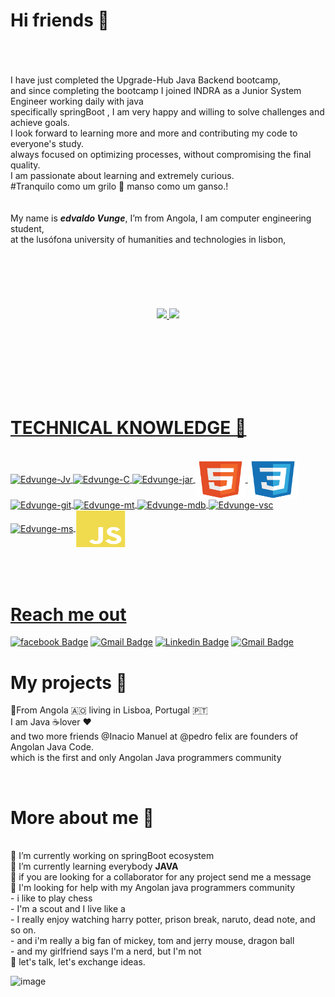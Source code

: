 
# Hi friends &#x1F44B;

<div><br><br>
   <br>I have just completed the Upgrade-Hub Java Backend bootcamp,<br>  and since completing the bootcamp I joined INDRA as a Junior System Engineer working daily with java<br> specifically springBoot , I am very happy and willing to solve challenges and achieve goals.<br>  I look forward to learning more and more and contributing my code to everyone's study.<br> 
always focused on optimizing processes, without compromising the final quality. <br> 
I am passionate about learning and extremely curious.<br> 
</div>   


<div>
#Tranquilo como um grilo 🦗 manso como um ganso.! <br><br><br>
My name is <i><strong>edvaldo Vunge</strong></i>, I’m from Angola, I am computer engineering student, <br>
at the lusófona university of humanities and technologies in lisbon,
<br></div>
<br><br>
   <br><br>
   <br><br>


<div align="center">
  <a href="https://github.com/rafaballerini">
  <img height="180em" src="https://github-readme-stats.vercel.app/api?username=Edvunge&show_icons=true&theme=dark&include_all_commits=true&count_private=true"/>
  <img height="180em" src="https://github-readme-stats.vercel.app/api/top-langs/?username=Edvunge&layout=compact&langs_count=7&theme=dark"/>

  
     
</div>

<br><br>
   <br><br>
   <br><br>




# TECHNICAL KNOWLEDGE 🤖


<div style="display: inline_block"><br>
  <img align="center" alt="Edvunge-Jv" height="60" width="80" src="https://cdn.jsdelivr.net/gh/devicons/devicon/icons/java/java-original.svg">
  <img align="center" alt="Edvunge-C" height="60" width="80" src="https://cdn.jsdelivr.net/gh/devicons/devicon/icons/c/c-original.svg">
  <img align="center" alt="Edvunge-jar" height="60" width="80" src="https://cdn.jsdelivr.net/gh/devicons/devicon/icons/spring/spring-original-wordmark.svg">
  <img align="center" alt="Edvunge-HTML" height="60" width="80" src="https://raw.githubusercontent.com/devicons/devicon/master/icons/html5/html5-original.svg">
  <img align="center" alt="Edvunge-CSS" height="60" width="80" src="https://raw.githubusercontent.com/devicons/devicon/master/icons/css3/css3-original.svg">
  <img align="center" alt="Edvunge-git" height="60" width="80" src="https://cdn.jsdelivr.net/gh/devicons/devicon/icons/git/git-plain-wordmark.svg">
  <img align="center" alt="Edvunge-mt" height="60" width="80" src="https://cdn.jsdelivr.net/gh/devicons/devicon/icons/matlab/matlab-original.svg">
  <img align="center" alt="Edvunge-mdb" height="60" width="80" src="https://cdn.jsdelivr.net/gh/devicons/devicon/icons/mongodb/mongodb-original.svg">
  <img align="center" alt="Edvunge-vsc" height="60" width="80" src="https://cdn.jsdelivr.net/gh/devicons/devicon/icons/vscode/vscode-original-wordmark.svg">
  <img align="center" alt="Edvunge-ms" height="60" width="80" src="https://cdn.jsdelivr.net/gh/devicons/devicon/icons/mysql/mysql-original-wordmark.svg">
  <img align="center" alt="Edvunge-js" height="60" width="80" src="https://raw.githubusercontent.com/devicons/devicon/master/icons/javascript/javascript-plain.svg">
</div>

<br>
<br>
<br>

# Reach me out<br>
   
[![facebook Badge](https://img.shields.io/badge/Facebook-1877F2?style=for-the-badge&logo=facebook&logoColor=white)](https://pt-br.facebook.com/edvaldo.vunge.1) 
[![Gmail Badge](https://img.shields.io/badge/ProtonMail-8B89CC?style=for-the-badge&logo=protonmail&logoColor=white
)](mailto:edvunge@protonmail.com) 
   [![Linkedin Badge](https://img.shields.io/badge/LinkedIn-0077B5?style=for-the-badge&logo=linkedin&logoColor=white)](https://www.linkedin.com/in/edvaldo-vunge-3b7490163/) 
 [![Gmail Badge](https://img.shields.io/badge/Gmail-D14836?style=for-the-badge&logo=gmail&logoColor=white
)](mailto:edvunge@protonmail.com) 
   

   

   
   
# My projects 🦾

📍From Angola 🇦🇴 living in Lisboa, Portugal 🇵🇹 <br>
I am Java ☕️lover ❤️<br>
and two more friends @Inacio Manuel at @pedro felix are founders of Angolan Java Code.<br> 
which is the first and only Angolan Java programmers community


<br>

# More about me &#x1F468; 

<br>
 🔭 I’m currently working on springBoot ecosystem
   <br>
 🌱 I’m currently learning everybody <strong> JAVA </strong>
      <br>
 👯 if you are looking for a collaborator for any project send me a message 
   <br>
  🤔 I'm looking for help with my Angolan java programmers community 
   <br>
- i like to play chess 
   <br>
- I'm a scout and I live like a
   <br>
- I really enjoy watching harry potter, prison break, naruto, dead note, and so on.
   <br>
- and i'm really a big fan of mickey, tom and jerry mouse, dragon ball
   <br>
- and my girlfriend says I'm a nerd, but I'm not
   <br>
 💬 let's talk, let's exchange ideas.
   <br>


![image](https://user-images.githubusercontent.com/53275378/123673253-2bd3c880-d838-11eb-84ff-c9b762092bca.png)

<!--
**Edvunge/Edvunge** is a ✨ _special_ ✨ repository because its `README.md` (this file) appears on your GitHub profile.

Here are some ideas to get you started:

- 🔭 I’m currently working on ...
- 🌱 I’m currently learning ...
- 👯 I’m looking to collaborate on ...
- 🤔 I’m looking for help with ...
- 💬 Ask me about ...
- 📫 How to reach me: ...
- 😄 Pronouns: ...
- ⚡ Fun fact: ...
-->

